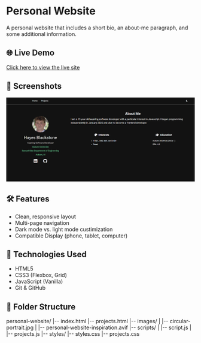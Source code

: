 # Personal Website

A personal website that includes a short bio, an about-me paragraph, and some additional information.

## 🌐 Live Demo

[Click here to view the live site](https://hgb0043.github.io/personal-website/code/code/index.html)

## 📸 Screenshots

![Screenshot](./images/personal-website-screenshot-5-16-2025.png)

## 🛠️ Features

- Clean, responsive layout
- Multi-page navigation
- Dark mode vs. light mode custimization
- Compatible Display (phone, tablet, computer)

## 🚀 Technologies Used

- HTML5
- CSS3 (Flexbox, Grid)
- JavaScript (Vanilla)
- Git & GitHub

## 📁 Folder Structure

personal-website/
|-- index.html
|-- projects.html
|-- images/
|   |-- circular-portrait.jpg
|   |-- personal-website-inspiration.avif
|-- scripts/
|   |-- script.js
|   |-- projects.js
|-- styles/
    |-- styles.css
    |-- projects.css


